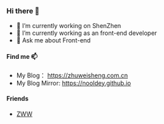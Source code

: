 ### Hi there 👋

- 🔭 I’m currently working on ShenZhen
- 🌱 I’m currently working as an front-end developer
- 💬 Ask me about Front-end

#### Find me 📫

- My Blog： https://zhuweisheng.com.cn
- My Blog Mirror: https://nooldey.github.io

#### Friends

- [ZWW](http://uiv5.com)

<!--
**nooldey/nooldey** is a ✨ _special_ ✨ repository because its `README.md` (this file) appears on your GitHub profile.

Here are some ideas to get you started:

- 🔭 I’m currently working on ...
- 🌱 I’m currently learning ...
- 👯 I’m looking to collaborate on ...
- 🤔 I’m looking for help with ...
- 💬 Ask me about ...
- 📫 How to reach me: ...
- 😄 Pronouns: ...
- ⚡ Fun fact: ...
-->
